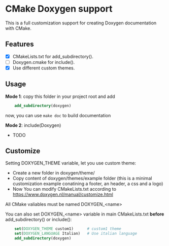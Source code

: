 # CMake Doxygen support
This is a full customization support for creating Doxygen documentation with CMake.
## Features
* [X] CMakeLists.txt for add_subdirectory().
* [ ] Doxygen.cmake for include().
* [X] Use different custom themes.

## Usage
**Mode 1**: copy this folder in your project root and add
```cmake
    add_subdirectory(doxygen)
```
now, you can use ```make doc``` to build documentation
 

**Mode 2**: include(Doxygen)
- TODO

## Customize
Setting DOXYGEN_THEME variable, let you use custom theme:
* Create a new folder in doxygen/theme/
* Copy content of doxygen/themes/example folder (this is a minimal customization example conatining a footer, an header, a css and a logo)
* Now You can modify CMakeLists.txt according to https://www.doxygen.nl/manual/customize.html

All CMake valiables must be named DOXYGEN_\<name>

You can also set DOXYGEN_\<name> variable in main CMakeLists.txt **before** add_subdirectory() or include():

``` cmake
    set(DOXYGEN_THEME custom1)      # custom1 theme
    set(DOXYGEN_LANGUAGE Italian)   # Use italian language
    add_subdirectory(doxygen)
```

